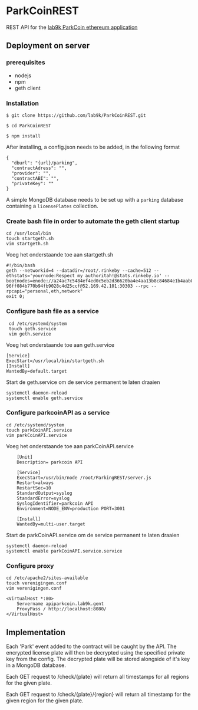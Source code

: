 # ParkCoinREST

REST API for the [lab9k ParkCoin ethereum application](https://github.com/lab9k/Parking)

## Deployment on server

### prerequisites

* nodejs
* npm
* geth client

### Installation

    $ git clone https://github.com/lab9k/ParkCoinREST.git

    $ cd ParkCoinREST

    $ npm install
    
After installing, a config.json needs to be added, in the following format

    {
      "dburl": "{url}/parking",
      "contractAdress": "",
      "provider": "",
      "contractABI": "",
      "privateKey": ""
    }
    
A simple MongoDB database needs to be set up with a `parking` database containing a `licensePlates` collection.

### Create bash file in order to automate the geth client startup
```
cd /usr/local/bin
touch startgeth.sh
vim startgeth.sh
```
Voeg het onderstaande toe aan startgeth.sh
```
#!/bin/bash
geth --networkid=4 --datadir=/root/.rinkeby --cache=512 --ethstats='yournode:Respect my authoritah!@stats.rinkeby.io' --             bootnodes=enode://a24ac7c5484ef4ed0c5eb2d36620ba4e4aa13b8c84684e1b4aab0cebea2ae45cb4d375b77eab56516d34bfbd3c1a833fc512
96ff084b770b94fb9028c4d25ccf@52.169.42.101:30303 --rpc --rpcapi="personal,eth,network"
exit 0;
```

### Configure bash file as a service
```
 cd /etc/systemd/system
 touch geth.service
 vim geth.service 
```
Voeg het onderstaande toe aan geth.service 
```
[Service]
ExecStart=/usr/local/bin/startgeth.sh
[Install]
WantedBy=default.target
```
Start de geth.service om de service permanent te laten draaien
```
systemctl daemon-reload
systemctl enable geth.service
```
    
### Configure parkcoinAPI as a service
```
cd /etc/systemd/system
touch parkCoinAPI.service
vim parkCoinAPI.service
```
Voeg het onderstaande toe aan parkCoinAPI.service 

```
    [Unit]
    Description= parkcoin API

    [Service]
    ExecStart=/usr/bin/node /root/ParkingREST/server.js
    Restart=always
    RestartSec=10
    StandardOutput=syslog
    StandardError=syslog
    SyslogIdentifier=parkcoin API
    Environment=NODE_ENV=production PORT=3001

    [Install]
    WantedBy=multi-user.target
```
Start de parkCoinAPI.service om de service permanent te laten draaien 
```
systemctl daemon-reload
systemctl enable parkCoinAPI.service.service
```

### Configure proxy
    cd /etc/apache2/sites-available
    touch verenigingen.conf
    vim verenigingen.conf
    
    <VirtualHost *:80>
        Servername apiparkcoin.lab9k.gent
        ProxyPass / http://localhost:8080/
    </VirtualHost>
    
## Implementation

Each 'Park' event added to the contract will be caught by the API. The encrypted license plate will then be 
decrypted using the specified private key from the config. The decrypted plate will be stored alongside of it's key
in a MongoDB database.

Each GET request to /check/{plate} will return all timestamps for all regions for the given plate.

Each GET request to /check/{plate}/{region} will return all timestamp for the given region for the given plate.
